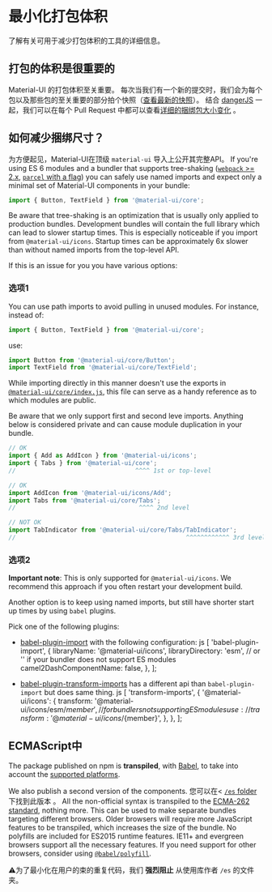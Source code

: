 # 最小化打包体积

<p class="description">了解有关可用于减少打包体积的工具的详细信息。</p>

## 打包的体积是很重要的

Material-UI 的打包体积至关重要。 每次当我们有一个新的提交时，我们会为每个包以及那些包的至关重要的部分拍个快照（[查看最新的快照](/size-snapshot)）。 结合 [dangerJS](https://danger.systems/js/) 一起，我们可以在每个 Pull Request 中都可以查看[详细的捆绑包大小变化](https://github.com/mui-org/material-ui/pull/14638#issuecomment-466658459) 。

## 如何减少捆绑尺寸？

为方便起见，Material-UI在顶级 `material-ui` 导入上公开其完整API。 If you're using ES 6 modules and a bundler that supports tree-shaking ([`webpack` >= 2.x](https://webpack.js.org/guides/tree-shaking/), [`parcel` with a flag](https://en.parceljs.org/cli.html#enable-experimental-scope-hoisting/tree-shaking-support)) you can safely use named imports and expect only a minimal set of Material-UI components in your bundle:

```js
import { Button, TextField } from '@material-ui/core';
```

Be aware that tree-shaking is an optimization that is usually only applied to production bundles. Development bundles will contain the full library which can lead to slower startup times. This is especially noticeable if you import from `@material-ui/icons`. Startup times can be approximately 6x slower than without named imports from the top-level API.

If this is an issue for you you have various options:

### 选项1

You can use path imports to avoid pulling in unused modules. For instance, instead of:

```js
import { Button, TextField } from '@material-ui/core';
```

use:

```js
import Button from '@material-ui/core/Button';
import TextField from '@material-ui/core/TextField';
```

While importing directly in this manner doesn't use the exports in [`@material-ui/core/index.js`](https://github.com/mui-org/material-ui/blob/master/packages/material-ui/src/index.js), this file can serve as a handy reference as to which modules are public.

Be aware that we only support first and second leve imports. Anything below is considered private and can cause module duplication in your bundle.

```js
// OK
import { Add as AddIcon } from '@material-ui/icons';
import { Tabs } from '@material-ui/core';
//                                 ^^^^ 1st or top-level

// OK
import AddIcon from '@material-ui/icons/Add';
import Tabs from '@material-ui/core/Tabs';
//                                  ^^^^ 2nd level

// NOT OK
import TabIndicator from '@material-ui/core/Tabs/TabIndicator';
//                                               ^^^^^^^^^^^^ 3rd level
```

### 选项2

**Important note**: This is only supported for `@material-ui/icons`. We recommend this approach if you often restart your development build.

Another option is to keep using named imports, but still have shorter start up times by using `babel` plugins.

Pick one of the following plugins:

- [babel-plugin-import](https://github.com/ant-design/babel-plugin-import) with the following configuration: 
        js
        [
        'babel-plugin-import',
        {
          libraryName: '@material-ui/icons',
          libraryDirectory: 'esm', // or '' if your bundler does not support ES modules
          camel2DashComponentName: false,
        },
        ];

- [babel-plugin-transform-imports](https://www.npmjs.com/package/babel-plugin-transform-import) has a different api than `babel-plugin-import` but does same thing. 
        js
        [
        'transform-imports',
        {
          '@material-ui/icons': {
            transform: '@material-ui/icons/esm/${member}',
            // for bundlers not supporting ES modules use:
            // transform: '@material-ui/icons/${member}',
          },
        },
        ];

## ECMAScript中

The package published on npm is **transpiled**, with [Babel](https://github.com/babel/babel), to take into account the [supported platforms](/getting-started/supported-platforms/).

We also publish a second version of the components. 您可以在< [`/es` folder](https://unpkg.com/@material-ui/core@next/es/)下找到此版本 。 All the non-official syntax is transpiled to the [ECMA-262 standard](https://www.ecma-international.org/publications/standards/Ecma-262.htm), nothing more. This can be used to make separate bundles targeting different browsers. Older browsers will require more JavaScript features to be transpiled, which increases the size of the bundle. No polyfills are included for ES2015 runtime features. IE11+ and evergreen browsers support all the necessary features. If you need support for other browsers, consider using [`@babel/polyfill`](https://www.npmjs.com/package/@babel/polyfill).

⚠️为了最小化在用户的束的重复代码，我们 **强烈阻止** 从使用库作者 `/es` 的文件夹。
